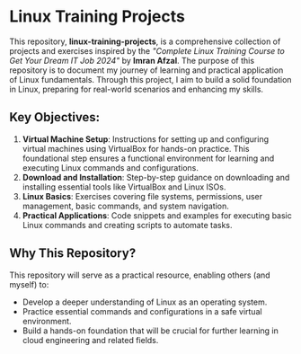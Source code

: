 # Linux Training Projects

This repository, **linux-training-projects**, is a comprehensive collection of projects and exercises inspired by the *"Complete Linux Training Course to Get Your Dream IT Job 2024"* by **Imran Afzal**. The purpose of this repository is to document my journey of learning and practical application of Linux fundamentals. Through this project, I aim to build a solid foundation in Linux, preparing for real-world scenarios and enhancing my skills.

## Key Objectives:
1. **Virtual Machine Setup**: Instructions for setting up and configuring virtual machines using VirtualBox for hands-on practice. This foundational step ensures a functional environment for learning and executing Linux commands and configurations.
2. **Download and Installation**: Step-by-step guidance on downloading and installing essential tools like VirtualBox and Linux ISOs.
3. **Linux Basics**: Exercises covering file systems, permissions, user management, basic commands, and system navigation.
4. **Practical Applications**: Code snippets and examples for executing basic Linux commands and creating scripts to automate tasks.

## Why This Repository?
This repository will serve as a practical resource, enabling others (and myself) to:
- Develop a deeper understanding of Linux as an operating system.
- Practice essential commands and configurations in a safe virtual environment.
- Build a hands-on foundation that will be crucial for further learning in cloud engineering and related fields.
